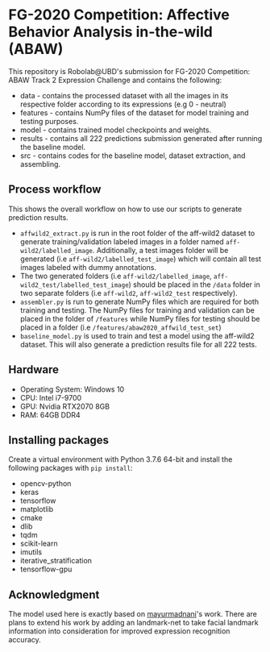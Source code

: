 # FG-2020 Competition: Affective Behavior Analysis in-the-wild (ABAW)
This repository is Robolab@UBD's submission for FG-2020 Competition: ABAW Track 2 Expression Challenge and contains the following:

* data - contains the processed dataset with all the images in its respective folder according to its expressions (e.g 0 - neutral)
* features - contains NumPy files of the dataset for model training and testing purposes.
* model - contains trained model checkpoints and weights.
* results - contains all 222 predictions submission generated after running the baseline model.
* src - contains codes for the baseline model, dataset extraction, and assembling.

## Process workflow
This shows the overall workflow on how to use our scripts to generate prediction results.

* `affwild2_extract.py` is run in the root folder of the aff-wild2 dataset to generate training/validation labeled images in a folder named `aff-wild2/labelled_image`. Additionally, a test images folder will be generated (i.e `aff-wild2/labelled_test_image`) which will contain all test images labeled with dummy annotations.
* The two generated folders (i.e `aff-wild2/labelled_image`, `aff-wild2_test/labelled_test_image`) should be placed in the `/data` folder in two separate folders (i.e `aff-wild2`, `aff-wild2_test` respectively).
* `assembler.py` is run to generate NumPy files which are required for both training and testing. The NumPy files for training and validation can be placed in the folder of `/features` while NumPy files for testing should be placed in a folder (i.e `/features/abaw2020_affwild_test_set`)
* `baseline_model.py` is used to train and test a model using the aff-wild2 dataset. This will also generate a prediction results file for all 222 tests.

## Hardware
* Operating System: Windows 10
* CPU: Intel i7-9700
* GPU: Nvidia RTX2070 8GB
* RAM: 64GB DDR4

## Installing packages
Create a virtual environment with Python 3.7.6 64-bit and install the following packages with `pip install`: <br />
* opencv-python
* keras
* tensorflow
* matplotlib
* cmake
* dlib
* tqdm
* scikit-learn
* imutils
* iterative_stratification
* tensorflow-gpu

## Acknowledgment
The model used here is exactly based on [mayurmadnani](https://github.com/mayurmadnani/fer/blob/master/FER_CNN.ipynb)'s work. There are plans to extend his work by adding an landmark-net to take facial landmark information into consideration for improved expression recognition accuracy.
